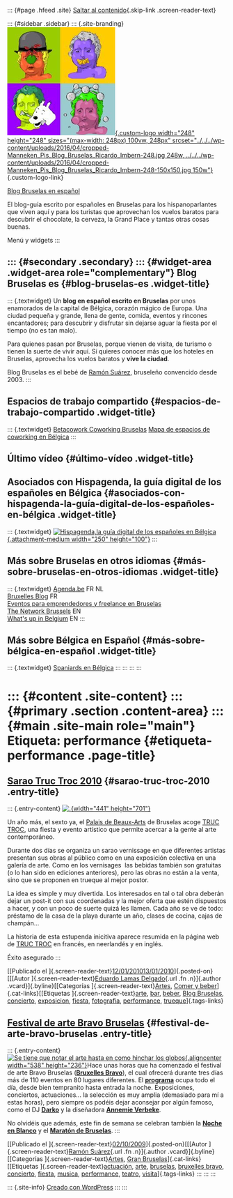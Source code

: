 ::: {#page .hfeed .site}
[Saltar al contenido](index.html#content){.skip-link
.screen-reader-text}

::: {#sidebar .sidebar}
::: {.site-branding}
[![](../../../wp-content/uploads/2016/04/cropped-Manneken_Pis_Blog_Bruselas_Ricardo_Imbern-248.jpg){.custom-logo
width="248" height="248" sizes="(max-width: 248px) 100vw, 248px"
srcset="../../../wp-content/uploads/2016/04/cropped-Manneken_Pis_Blog_Bruselas_Ricardo_Imbern-248.jpg 248w, ../../../wp-content/uploads/2016/04/cropped-Manneken_Pis_Blog_Bruselas_Ricardo_Imbern-248-150x150.jpg 150w"}](../../../index.html){.custom-logo-link}

[Blog Bruselas en español](../../../index.html)

El blog-guía escrito por españoles en Bruselas para los hispanoparlantes
que viven aquí y para los turistas que aprovechan los vuelos baratos
para descubrir el chocolate, la cerveza, la Grand Place y tantas otras
cosas buenas.

Menú y widgets
:::

::: {#secondary .secondary}
::: {#widget-area .widget-area role="complementary"}
Blog Bruselas es {#blog-bruselas-es .widget-title}
----------------

::: {.textwidget}
Un **blog en español escrito en Bruselas** por unos enamorados de la
capital de Bélgica, corazón mágico de Europa. Una ciudad pequeña y
grande, llena de gente, comida, eventos y rincones encantadores; para
descubrir y disfrutar sin dejarse aguar la fiesta por el tiempo (no es
tan malo).

Para quienes pasan por Bruselas, porque vienen de visita, de turismo o
tienen la suerte de vivir aquí. Sí quieres conocer más que los hoteles
en Bruselas, aprovecha los vuelos baratos y **vive la ciudad**.

Blog Bruselas es el bebé de [Ramón Suárez](http://www.ramonsuarez.com),
bruseleño convencido desde 2003.
:::

Espacios de trabajo compartido {#espacios-de-trabajo-compartido .widget-title}
------------------------------

::: {.textwidget}
[Betacowork Coworking Bruselas](http://www.betacowork.com) [Mapa de
espacios de coworking en Bélgica](http://coworkingbelgium.com)
:::

Último vídeo {#último-vídeo .widget-title}
------------

Asociados con Hispagenda, la guía digital de los españoles en Bélgica {#asociados-con-hispagenda-la-guía-digital-de-los-españoles-en-bélgica .widget-title}
---------------------------------------------------------------------

::: {.textwidget}
[![Hispagenda,la guía digital de los españoles en
Bélgica](../../../wp-content/uploads/2010/04/Hispagenda-250px.gif "Hispagenda, la guía digital de los españoles en Bélgica"){.attachment-medium
width="250" height="100"}](http://www.hispagenda.com)
:::

Más sobre Bruselas en otros idiomas {#más-sobre-bruselas-en-otros-idiomas .widget-title}
-----------------------------------

::: {.textwidget}
[Agenda.be](http://www.agenda.be) FR NL\
[Bruxelles Blog](http://www.bxlblog.be/) FR\
[Eventos para emprendedores y freelance en
Bruselas](http://www.betacowork.com/events/)\
[The Network
Brussels](http://groups.yahoo.com/group/TheNetworkBrussels/) EN\
[What\'s up in Belgium](http://www.whatsupin.be/) EN
:::

Más sobre Bélgica en Español {#más-sobre-bélgica-en-español .widget-title}
----------------------------

::: {.textwidget}
[Spaniards en Bélgica](http://www.spaniards.es/paises/belgica)
:::
:::
:::
:::

::: {#content .site-content}
::: {#primary .section .content-area}
::: {#main .site-main role="main"}
Etiqueta: performance {#etiqueta-performance .page-title}
=====================

[Sarao Truc Troc 2010](../../../index.html?p=1221) {#sarao-truc-troc-2010 .entry-title}
--------------------------------------------------

::: {.entry-content}
[![.](http://img.ymlp166.com/carldemoncharline_TTNewsletter100105_1.jpg){width="441"
height="701"}](http://www.perrier-tructroc.be/)

Un año más, el sexto ya, el [Palais de
Beaux-Arts](http://www.bozar.be/home.php?lng=fr&) de Bruselas acoge
[TRUC TROC](http://www.perrier-tructroc.be/), una fiesta y evento
artístico que permite acercar a la gente al arte contemporáneo.

Durante dos días se organiza un sarao vernissage en que diferentes
artistas presentan sus obras al público como en una exposición colectiva
en una galería de arte. Como en los vernisages  las bebidas también son
gratuitas (o lo han sido en ediciones anteriores), pero las obras no
están a la venta, sino que se proponen en trueque al mejor postor.

La idea es simple y muy divertida. Los interesados en tal o tal obra
deberán dejar un post-it con sus coordenadas y la mejor oferta que estén
dispuestos a hacer, y con un poco de suerte quizá les llamen. Cada año
se ve de todo: préstamo de la casa de la playa durante un año, clases de
cocina, cajas de champán...

La historia de esta estupenda inicitiva aparece resumida en la página
web de [TRUC TROC](http://www.perrier-tructroc.be/) en francés, en
neerlandés y en inglés.

Éxito asegurado
:::

[[Publicado el
]{.screen-reader-text}[12/01/201013/01/2010](../../../index.html?p=1221)]{.posted-on}[[[Autor
]{.screen-reader-text}[Eduardo Lamas
Delgado](../../author/eduardo/index.html){.url .fn .n}]{.author
.vcard}]{.byline}[[Categorías
]{.screen-reader-text}[Artes](../../category/artes/index.html), [Comer y
beber](../../category/comer-y-beber/index.html)]{.cat-links}[[Etiquetas
]{.screen-reader-text}[arte](../arte/index.html),
[bar](../bar/index.html), [beber](../beber/index.html), [Blog
Bruselas](../blog-bruselas/index.html),
[concierto](../concierto/index.html),
[exposicion](../exposicion/index.html), [fiesta](../fiesta/index.html),
[fotografia](../fotografia/index.html), [performance](index.html),
[trueque](../trueque/index.html)]{.tags-links}

[Festival de arte Bravo Bruselas](../../../index.html?p=690) {#festival-de-arte-bravo-bruselas .entry-title}
------------------------------------------------------------

::: {.entry-content}
[![](http://www.brxlbravo.be/2009/IMG/jpg/opening_night-large-3.jpg "Se tiene que notar el arte hasta en como hinchar los globos"){.aligncenter
width="538"
height="236"}](http://www.brxlbravo.be/2009/spip.php?page=programme_cat_en&id_mot=244810)Hace
unas horas que ha comenzado el festival de arte Bravo Bruselas
(**[Bruxelles
Bravo](http://www.brxlbravo.be/2009/ "Festival artístico Bruxelles Bravo")**),
el cual ofrecerá durante tres días más de 110 eventos en 80 lugares
diferentes. El
[**programa**](http://www.brxlbravo.be/2009/spip.php?page=programme_en "Programa Bruxelles Bravo")
ocupa todo el día, desde bien tempranito hasta entrada la noche.
Exposiciones, conciertos, actuaciones... la selección es muy amplia
(demasiado para mí a estas horas), pero siempre os podéis dejar
aconsejar por algún famoso, como el DJ
[**Darko**](http://www.brxlbravo.be/2009/spip.php?page=programme_cat_en&id_mot=245370 "Darko, disc jockey electro minimalista")
y la diseñadora **[Annemie
Verbeke](http://www.brxlbravo.be/2009/spip.php?page=programme_cat_en&id_mot=245363 "Annemie Verbeke, moda femenina de Bruselas")**.

No olvidéis que además, este fin de semana se celebran también la
**[Noche en
Blanco](http://www.blogbruselas.com/2009/10/nuit-blanche-la-noche-en-blanco-de-bruselas.html "Noche en Blanco de Bruselas 2009")**
y el **[Maratón de
Bruselas](http://www.bruxelles-tourisme.be/informations/eventos_bruxelles__maraton_de_bruselas_ing/es/E/41901.html "El maratón de Bruselas, en español")**.
:::

[[Publicado el
]{.screen-reader-text}[02/10/2009](../../../index.html?p=690)]{.posted-on}[[[Autor
]{.screen-reader-text}[Ramón
Suárez](../../2010/04/30/index.html?author=2){.url .fn .n}]{.author
.vcard}]{.byline}[[Categorías
]{.screen-reader-text}[Artes](../../category/artes/index.html), [Gran
Bruselas](../../category/gran-bruselas/index.html)]{.cat-links}[[Etiquetas
]{.screen-reader-text}[actuación](../actuacion/index.html),
[arte](../arte/index.html), [bruselas](../bruselas/index.html),
[bruxelles bravo](../bruxelles-bravo/index.html),
[concierto](../concierto/index.html), [fiesta](../fiesta/index.html),
[musica](../musica/index.html), [performance](index.html),
[teatro](../teatro/index.html),
[visita](../visita/index.html)]{.tags-links}
:::
:::
:::

::: {.site-info}
[Creado con WordPress](https://es.wordpress.org/)
:::
:::
